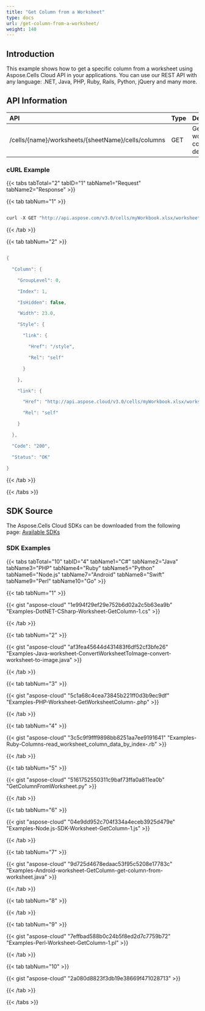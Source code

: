 ```yaml
---
title: "Get Column from a Worksheet"
type: docs
url: /get-column-from-a-worksheet/
weight: 140
---
```


## **Introduction**
This example shows how to get a specific column from a worksheet using Aspose.Cells Cloud API in your applications. You can use our REST API with any language: .NET, Java, PHP, Ruby, Rails, Python, jQuery and many more.
## **API Information**

|**API**|**Type**|**Description**|**Resource Link**|
| :- | :- | :- | :- |
|/cells/{name}/worksheets/{sheetName}/cells/columns|GET|Get worksheet columns description|[GetWorksheetColumns](https://apireference.aspose.cloud/cells/#/Cells/GetWorksheetColumns)|
### **cURL Example**
{{< tabs tabTotal="2" tabID="1" tabName1="Request" tabName2="Response" >}}

{{< tab tabNum="1" >}}

```java

curl -X GET "http://api.aspose.com/v3.0/cells/myWorkbook.xlsx/worksheets/Sheet1/cells/columns/1" -H "Content-Type: application/json" -H "Accept: application/json"

```

{{< /tab >}}

{{< tab tabNum="2" >}}

```java

{

  "Column": {

    "GroupLevel": 0,

    "Index": 1,

    "IsHidden": false,

    "Width": 23.0,

    "Style": {

      "link": {

        "Href": "/style",

        "Rel": "self"

      }

    },

    "link": {

      "Href": "http://api.aspose.cloud/v3.0/cells/myWorkbook.xlsx/worksheets/Sheet1/cells/columns/1",

      "Rel": "self"

    }

  },

  "Code": "200",

  "Status": "OK"

}

```

{{< /tab >}}

{{< /tabs >}}
## **SDK Source**
The Aspose.Cells Cloud SDKs can be downloaded from the following page: [Available SDKs](/cells/available-sdks/)
### **SDK Examples**
{{< tabs tabTotal="10" tabID="4" tabName1="C#" tabName2="Java" tabName3="PHP" tabName4="Ruby" tabName5="Python" tabName6="Node.js" tabName7="Android" tabName8="Swift" tabName9="Perl" tabName10="Go" >}}

{{< tab tabNum="1" >}}

{{< gist "aspose-cloud" "1e994f29ef29e752b6d02a2c5b63ea9b" "Examples-DotNET-CSharp-Worksheet-GetColumn-1.cs" >}}

{{< /tab >}}

{{< tab tabNum="2" >}}

{{< gist "aspose-cloud" "af3fea45644d431483f6df52cf3bfe26" "Examples-Java-worksheet-ConvertWorksheetToImage-convert-worksheet-to-image.java" >}}

{{< /tab >}}

{{< tab tabNum="3" >}}

{{< gist "aspose-cloud" "5c1a68c4cea73845b221ff0d3b9ec9df" "Examples-PHP-Worksheet-GetWorksheetColumn-.php" >}}

{{< /tab >}}

{{< tab tabNum="4" >}}

{{< gist "aspose-cloud" "3c5c9f9fff9898bb8251aa7ee9191641" "Examples-Ruby-Columns-read_worksheet_column_data_by_index-.rb" >}}

{{< /tab >}}

{{< tab tabNum="5" >}}

{{< gist "aspose-cloud" "5161752550311c9baf73ffa0a811ea0b" "GetColumnFromWorksheet.py" >}}

{{< /tab >}}

{{< tab tabNum="6" >}}

{{< gist "aspose-cloud" "04e9dd952c704f334a4eceb3925d479e" "Examples-Node.js-SDK-Worksheet-GetColumn-1.js" >}}

{{< /tab >}}

{{< tab tabNum="7" >}}

{{< gist "aspose-cloud" "9d725d4678edaac53f95c5208e17783c" "Examples-Android-worksheet-GetColumn-get-column-from-worksheet.java" >}}

{{< /tab >}}

{{< tab tabNum="8" >}}

{{< /tab >}}

{{< tab tabNum="9" >}}

{{< gist "aspose-cloud" "7effbad588b0c24b5f8ed2d7c7759b72" "Examples-Perl-Worksheet-GetColumn-1.pl" >}}

{{< /tab >}}

{{< tab tabNum="10" >}}

{{< gist "aspose-cloud" "2a080d8823f3db19e38669f471028713" >}}

{{< /tab >}}

{{< /tabs >}}

